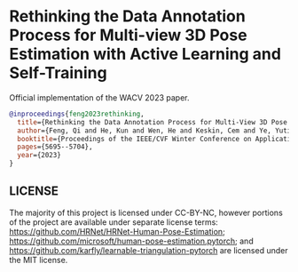 # Rethinking the Data Annotation Process for Multi-view 3D Pose Estimation with Active Learning and Self-Training

Official implementation of the WACV 2023 paper.

```bibtex
@inproceedings{feng2023rethinking,
  title={Rethinking the Data Annotation Process for Multi-View 3D Pose Estimation With Active Learning and Self-Training},
  author={Feng, Qi and He, Kun and Wen, He and Keskin, Cem and Ye, Yuting},
  booktitle={Proceedings of the IEEE/CVF Winter Conference on Applications of Computer Vision},
  pages={5695--5704},
  year={2023}
}
```

## LICENSE

The majority of this project is licensed under CC-BY-NC, however portions
of the project are available under separate license terms:
https://github.com/HRNet/HRNet-Human-Pose-Estimation;
https://github.com/microsoft/human-pose-estimation.pytorch; and
https://github.com/karfly/learnable-triangulation-pytorch are licensed under the
MIT license.

